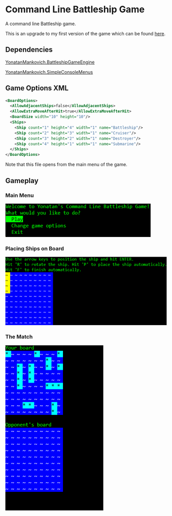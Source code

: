 # Command Line Battleship Game

A command line Battleship game.

This is an upgrade to my first version of the game which can be found [here](https://github.com/yonimn2000/command-line-battleship).

## Dependencies

[YonatanMankovich.BattleshipGameEngine](https://github.com/yonimn2000/battleship-game-engine)

[YonatanMankovich.SimpleConsoleMenus](https://github.com/yonimn2000/simple-console-menus)

## Game Options XML

```xml
<BoardOptions>
  <AllowAdjacentShips>false</AllowAdjacentShips>
  <AllowExtraMoveAfterHit>true</AllowExtraMoveAfterHit>
  <BoardSize width="10" height="10"/>
  <Ships>
    <Ship count="1" height="4" width="1" name="Battleship"/>
    <Ship count="2" height="3" width="1" name="Cruiser"/>
    <Ship count="3" height="2" width="1" name="Destroyer"/>
    <Ship count="4" height="1" width="1" name="Submarine"/>
  </Ships>
</BoardOptions>
```

Note that this file opens from the main menu of the game.

## Gameplay

### Main Menu

![Main Menu](media/main_menu.png)

### Placing Ships on Board

![Ship Placement](media/ship_placement.gif)

### The Match

![Gameplay](media/gameplay.gif)
